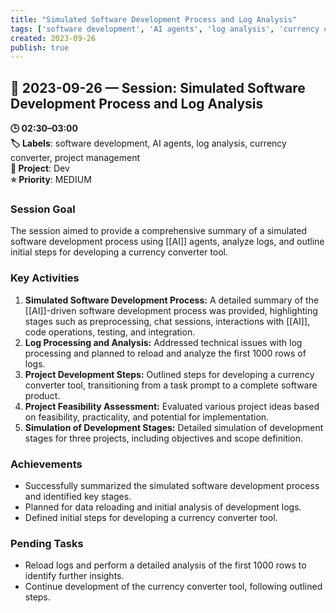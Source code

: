 ```yaml
---
title: "Simulated Software Development Process and Log Analysis"
tags: ['software development', 'AI agents', 'log analysis', 'currency converter', 'project management']
created: 2023-09-26
publish: true
---
```


## 📅 2023-09-26 — Session: Simulated Software Development Process and Log Analysis

**🕒 02:30–03:00**  
**🏷️ Labels**: software development, AI agents, log analysis, currency converter, project management  
**📂 Project**: Dev  
**⭐ Priority**: MEDIUM  


### Session Goal
The session aimed to provide a comprehensive summary of a simulated software development process using [[AI]] agents, analyze logs, and outline initial steps for developing a currency converter tool.

### Key Activities
1. **Simulated Software Development Process:** A detailed summary of the [[AI]]-driven software development process was provided, highlighting stages such as preprocessing, chat sessions, interactions with [[AI]], code operations, testing, and integration.
2. **Log Processing and Analysis:** Addressed technical issues with log processing and planned to reload and analyze the first 1000 rows of logs.
3. **Project Development Steps:** Outlined steps for developing a currency converter tool, transitioning from a task prompt to a complete software product.
4. **Project Feasibility Assessment:** Evaluated various project ideas based on feasibility, practicality, and potential for implementation.
5. **Simulation of Development Stages:** Detailed simulation of development stages for three projects, including objectives and scope definition.

### Achievements
- Successfully summarized the simulated software development process and identified key stages.
- Planned for data reloading and initial analysis of development logs.
- Defined initial steps for developing a currency converter tool.

### Pending Tasks
- Reload logs and perform a detailed analysis of the first 1000 rows to identify further insights.
- Continue development of the currency converter tool, following outlined steps.
